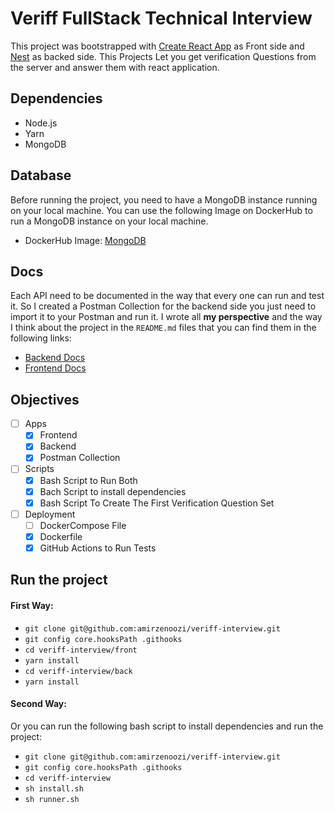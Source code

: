 # Veriff FullStack Technical Interview

This project was bootstrapped with [Create React App](https://github.com/facebook/create-react-app) as Front side and [Nest](https://github.com/nestjs/nest) as backed side.
This Projects Let you get verification Questions from the server and answer them with react application.

## Dependencies
- Node.js
- Yarn
- MongoDB

## Database
Before running the project, you need to have a MongoDB instance running on your local machine. 
You can use the following Image on DockerHub to run a MongoDB instance on your local machine.

- DockerHub Image: [MongoDB](https://hub.docker.com/r/mongodb/mongodb-community-server)

## Docs
Each API need to be documented in the way that every one can run and test it.
So I created a Postman Collection for the backend side you just need to import it to your Postman and run it.
I wrote all **my perspective** and the way I think about the project in the `README.md` files that you can find them in the following links:
- [Backend Docs](./back/README.md)
- [Frontend Docs](./front/README.md)

## Objectives
- [ ] Apps
  - [x] Frontend
  - [x] Backend
  - [x] Postman Collection
- [ ] Scripts
  - [x] Bash Script to Run Both
  - [x] Bach Script to install dependencies
  - [x] Bash Script To Create The First Verification Question Set
- [ ] Deployment
  - [ ] DockerCompose File
  - [x] Dockerfile
  - [x] GitHub Actions to Run Tests

## Run the project
#### First Way:
- ``` git clone git@github.com:amirzenoozi/veriff-interview.git ```
- ``` git config core.hooksPath .githooks ```
- ``` cd veriff-interview/front ```
- ``` yarn install ```
- ``` cd veriff-interview/back ```
- ``` yarn install ```

#### Second Way:
Or you can run the following bash script to install dependencies and run the project:
- ``` git clone git@github.com:amirzenoozi/veriff-interview.git ```
- ``` git config core.hooksPath .githooks ```
- ``` cd veriff-interview ```
- ``` sh install.sh ```
- ``` sh runner.sh ```

